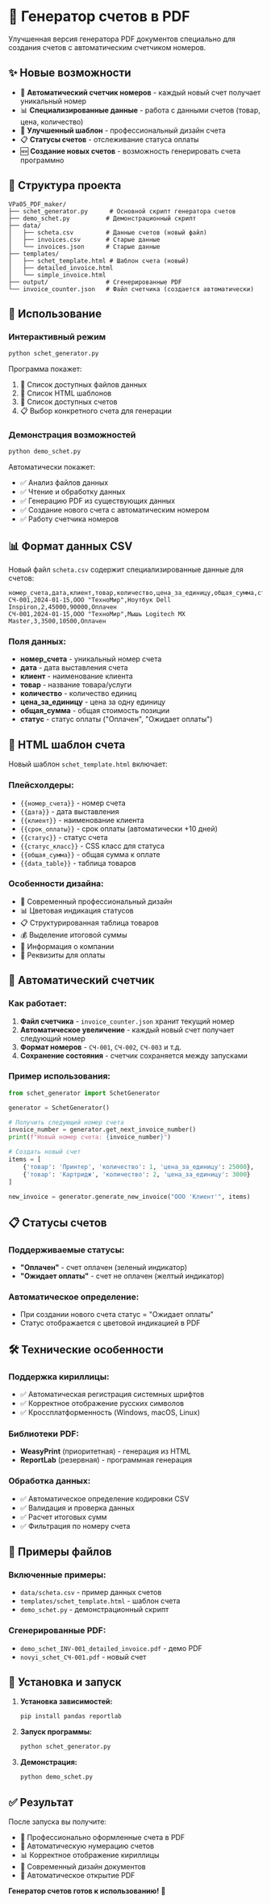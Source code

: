 # 🧾 Генератор счетов в PDF

Улучшенная версия генератора PDF документов специально для создания счетов с автоматическим счетчиком номеров.

## ✨ Новые возможности

- 🔢 **Автоматический счетчик номеров** - каждый новый счет получает уникальный номер
- 📊 **Специализированные данные** - работа с данными счетов (товар, цена, количество)
- 🎨 **Улучшенный шаблон** - профессиональный дизайн счета
- 📋 **Статусы счетов** - отслеживание статуса оплаты
- 🆕 **Создание новых счетов** - возможность генерировать счета программно

## 📁 Структура проекта

```
VPa05_PDF_maker/
├── schet_generator.py      # Основной скрипт генератора счетов
├── demo_schet.py          # Демонстрационный скрипт
├── data/
│   ├── scheta.csv         # Данные счетов (новый файл)
│   ├── invoices.csv       # Старые данные
│   └── invoices.json      # Старые данные
├── templates/
│   ├── schet_template.html # Шаблон счета (новый)
│   ├── detailed_invoice.html
│   └── simple_invoice.html
├── output/                # Сгенерированные PDF
└── invoice_counter.json   # Файл счетчика (создается автоматически)
```

## 🚀 Использование

### Интерактивный режим

```bash
python schet_generator.py
```

Программа покажет:
1. 📁 Список доступных файлов данных
2. 🎨 Список HTML шаблонов
3. 📄 Список доступных счетов
4. 📋 Выбор конкретного счета для генерации

### Демонстрация возможностей

```bash
python demo_schet.py
```

Автоматически покажет:
- ✅ Анализ файлов данных
- ✅ Чтение и обработку данных
- ✅ Генерацию PDF из существующих данных
- ✅ Создание нового счета с автоматическим номером
- ✅ Работу счетчика номеров

## 📊 Формат данных CSV

Новый файл `scheta.csv` содержит специализированные данные для счетов:

```csv
номер_счета,дата,клиент,товар,количество,цена_за_единицу,общая_сумма,статус
СЧ-001,2024-01-15,ООО "ТехноМир",Ноутбук Dell Inspiron,2,45000,90000,Оплачен
СЧ-001,2024-01-15,ООО "ТехноМир",Мышь Logitech MX Master,3,3500,10500,Оплачен
```

### Поля данных:
- **номер_счета** - уникальный номер счета
- **дата** - дата выставления счета
- **клиент** - наименование клиента
- **товар** - название товара/услуги
- **количество** - количество единиц
- **цена_за_единицу** - цена за одну единицу
- **общая_сумма** - общая стоимость позиции
- **статус** - статус оплаты ("Оплачен", "Ожидает оплаты")

## 🎨 HTML шаблон счета

Новый шаблон `schet_template.html` включает:

### Плейсхолдеры:
- `{{номер_счета}}` - номер счета
- `{{дата}}` - дата выставления
- `{{клиент}}` - наименование клиента
- `{{срок_оплаты}}` - срок оплаты (автоматически +10 дней)
- `{{статус}}` - статус счета
- `{{статус_класс}}` - CSS класс для статуса
- `{{общая_сумма}}` - общая сумма к оплате
- `{{data_table}}` - таблица товаров

### Особенности дизайна:
- 🎨 Современный профессиональный дизайн
- 📊 Цветовая индикация статусов
- 📋 Структурированная таблица товаров
- 💰 Выделение итоговой суммы
- 🏢 Информация о компании
- 📄 Реквизиты для оплаты

## 🔢 Автоматический счетчик

### Как работает:
1. **Файл счетчика** - `invoice_counter.json` хранит текущий номер
2. **Автоматическое увеличение** - каждый новый счет получает следующий номер
3. **Формат номеров** - `СЧ-001`, `СЧ-002`, `СЧ-003` и т.д.
4. **Сохранение состояния** - счетчик сохраняется между запусками

### Пример использования:
```python
from schet_generator import SchetGenerator

generator = SchetGenerator()

# Получить следующий номер счета
invoice_number = generator.get_next_invoice_number()
print(f"Новый номер счета: {invoice_number}")

# Создать новый счет
items = [
    {'товар': 'Принтер', 'количество': 1, 'цена_за_единицу': 25000},
    {'товар': 'Картридж', 'количество': 2, 'цена_за_единицу': 3000}
]

new_invoice = generator.generate_new_invoice("ООО 'Клиент'", items)
```

## 📋 Статусы счетов

### Поддерживаемые статусы:
- **"Оплачен"** - счет оплачен (зеленый индикатор)
- **"Ожидает оплаты"** - счет не оплачен (желтый индикатор)

### Автоматическое определение:
- При создании нового счета статус = "Ожидает оплаты"
- Статус отображается с цветовой индикацией в PDF

## 🛠️ Технические особенности

### Поддержка кириллицы:
- ✅ Автоматическая регистрация системных шрифтов
- ✅ Корректное отображение русских символов
- ✅ Кроссплатформенность (Windows, macOS, Linux)

### Библиотеки PDF:
- **WeasyPrint** (приоритетная) - генерация из HTML
- **ReportLab** (резервная) - программная генерация

### Обработка данных:
- ✅ Автоматическое определение кодировки CSV
- ✅ Валидация и проверка данных
- ✅ Расчет итоговых сумм
- ✅ Фильтрация по номеру счета

## 📁 Примеры файлов

### Включенные примеры:
- `data/scheta.csv` - пример данных счетов
- `templates/schet_template.html` - шаблон счета
- `demo_schet.py` - демонстрационный скрипт

### Сгенерированные PDF:
- `demo_schet_INV-001_detailed_invoice.pdf` - демо PDF
- `novyi_schet_СЧ-001.pdf` - новый счет

## 🔧 Установка и запуск

1. **Установка зависимостей:**
   ```bash
   pip install pandas reportlab
   ```

2. **Запуск программы:**
   ```bash
   python schet_generator.py
   ```

3. **Демонстрация:**
   ```bash
   python demo_schet.py
   ```

## ✅ Результат

После запуска вы получите:
- 📄 Профессионально оформленные счета в PDF
- 🔢 Автоматическую нумерацию счетов
- 📊 Корректное отображение кириллицы
- 🎨 Современный дизайн документов
- 📂 Автоматическое открытие PDF

**Генератор счетов готов к использованию!** 🎉
